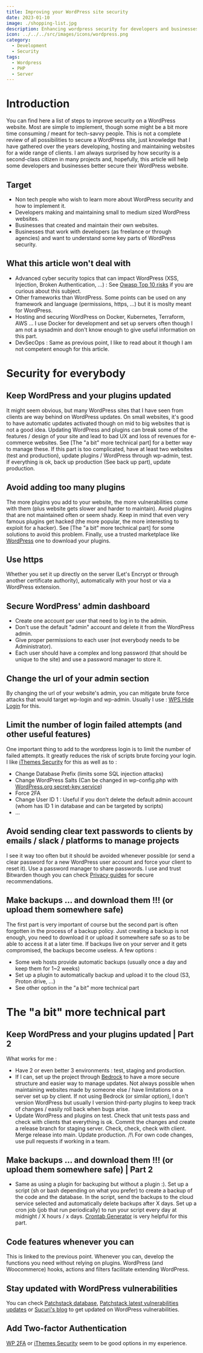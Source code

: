```yaml
---
title: Improving your WordPress site security
date: 2023-01-10
image: ./shopping-list.jpg
description: Enhancing wordpress security for developers and businesses
icon: ../../../src/images/icons/wordpress.png
category:
  - Development
  - Security
tags:
  - Wordpress
  - PHP
  - Server
---
```


# Introduction

You can find here a list of steps to improve security on a WordPress website. Most are simple to implement, though some might be a bit more time consuming / meant for tech-savvy people. This is not a complete review of all possibilities to secure a WordPress site, just knowledge that I have gathered over the years developing, hosting and maintaining websites for a wide range of clients. I am always surprised by how security is a second-class citizen in many projects and, hopefully, this article will help some developers and businesses better secure their WordPress website.

## Target

- Non tech people who wish to learn more about WordPress security and how to implement it.
- Developers making and maintaining small to medium sized WordPress websites.
- Businesses that created and maintain their own websites.
- Businesses that work with developers (as freelance or through agencies) and want to understand some key parts of WordPress security.

## What this article won't deal with

- Advanced cyber security topics that can impact WordPress (XSS, Injection, Broken Authentication, ...) : See [Owasp Top 10 risks](https://owasp.org/www-project-top-ten/) if you are curious about this subject.
- Other frameworks than WordPress. Some points can be used on any framework and language (permissions, https, ...) but it is moslty meant for WordPress.
- Hosting and securing WordPress on Docker, Kubernetes, Terraform, AWS ... I use Docker for development and set up servers often though I am not a sysadmin and don't know enough to give useful information on this part.
- DevSecOps : Same as previous point, I like to read about it though I am not competent enough for this article.

# Security for everybody

## Keep WordPress and your plugins updated

It might seem obvious, but many WordPress sites that I have seen from clients are way behind on WordPress updates.
On small websites, it's good to have automatic updates activated though on mid to big websites that is not a good idea. Updating WordPress and plugins can break some of the features / design of your site and lead to bad UX and loss of revenues for e-commerce websites. See [The "a bit" more technical part] for a better way to manage these. If this part is too complicated, have at least two websites (test and production), update plugins / WordPress through wp-admin, test. If everything is ok, back up production (See back up part), update production.

## Avoid adding too many plugins

The more plugins you add to your website, the more vulnerabilities come with them (plus website gets slower and harder to maintain). Avoid plugins that are not maintained often or seem shady. Keep in mind that even very famous plugins get hacked (the more popular, the more interesting to exploit for a hacker). See [The "a bit" more technical part] for some solutions to avoid this problem. Finally, use a trusted marketplace like [WordPress](https://wordpress.org/plugins/) one to download your plugins.

## Use https

Whether you set it up directly on the server (Let's Encrypt or through another certificate authority), automatically with your host or via a WordPress extension.

## Secure WordPress' admin dashboard

- Create one account per user that need to log in to the admin.
- Don't use the default "admin" account and delete it from the WordPress admin.
- Give proper permissions to each user (not everybody needs to be Administrator).
- Each user should have a complex and long password (that should be unique to the site) and use a password manager to store it.

## Change the url of your admin section

By changing the url of your website's admin, you can mitigate brute force attacks that would target wp-login and wp-admin. Usually I use : [WPS Hide Login](https://wordpress.org/plugins/wps-hide-login/) for this.

## Limit the number of login failed attempts (and other useful features)

One important thing to add to the wordpress login is to limit the number of failed attempts. It greatly reduces the risk of scripts brute forcing your login.
I like [iThemes Security](https://fr.wordpress.org/plugins/better-wp-security/) for this as well as to :

- Change Database Prefix (limits some SQL injection attacks)
- Change WordPress Salts (Can be changed in wp-config.php with [WordPress.org secret-key service](https://api.wordpress.org/secret-key/1.1/salt/))
- Force 2FA
- Change User ID 1 : Useful if you don't delete the default admin account (whom has ID 1 in database and can be targeted by scripts)
- ...

## Avoid sending clear text passwords to clients by emails / slack / platforms to manage projects

I see it way too often but it should be avoided whenever possible (or send a clear password for a new WordPress user account and force your client to reset it). Use a password manager to share passwords. I use and trust Bitwarden though you can check [Privacy guides](https://www.privacyguides.org/passwords/) for secure recommendations.

## Make backups ... and download them !!! (or upload them somewhere safe)

The first part is very important of course but the second part is often forgotten in the process of a backup policy. Just creating a backup is not enough, you need to download it or upload it somewhere safe so as to be able to access it at a later time. If backups live on your server and it gets compromised, the backups become useless. A few options :

- Some web hosts provide automatic backups (usually once a day and keep them for 1~2 weeks)
- Set up a plugin to automatically backup and upload it to the cloud (S3, Proton drive, ...)
- See other option in the "a bit" more technical part

# The "a bit" more technical part

## Keep WordPress and your plugins updated | Part 2

What works for me :

- Have 2 or even better 3 environments : test, staging and production.
- If I can, set up the project through [Bedrock](https://roots.io/bedrock/) to have a more secure structure and easier way to manage updates. Not always possible when maintaining websites made by someone else / have limitations on a server set up by client. If not using Bedrock (or similar option), I don't version WordPress but usually I version third-party plugins to keep track of changes / easily roll back when bugs arise.
- Update WordPress and plugins on test. Check that unit tests pass and check with clients that everything is ok. Commit the changes and create a release branch for staging server. Check, check, check with client. Merge release into main. Update production.
  /!\ For own code changes, use pull requests if working in a team.

## Make backups ... and download them !!! (or upload them somewhere safe) | Part 2

- Same as using a plugin for backuping but without a plugin :). Set up a script (sh or bash depending on what you prefer) to create a backup of the code and the database. In the script, send the backups to the cloud service selected and automatically delete backups after X days. Set up a cron job (job that run periodically) to run your script every day at midnight / X hours / x days. [Crontab Generator](https://crontab-generator.org/) is very helpful for this part.

## Code features whenever you can

This is linked to the previous point. Whenever you can, develop the functions you need without relying on plugins. WordPress (and Woocommerce) hooks, actions and filters facilitate extending WordPress.

## Stay updated with WordPress vulnerabilities

You can check [Patchstack database](https://patchstack.com/database/), [Patchstack latest vulnerabilities updates](https://patchstack.com/articles/wordpress-vulnerability/) or [Sucuri's blog](https://blog.sucuri.net/) to get updated on WordPress vulnerabilities.

## Add Two-factor Authentication

[WP 2FA](https://wordpress.org/plugins/wp-2fa/) or [iThemes Security](https://fr.wordpress.org/plugins/better-wp-security/) seem to be good options in my experience.
